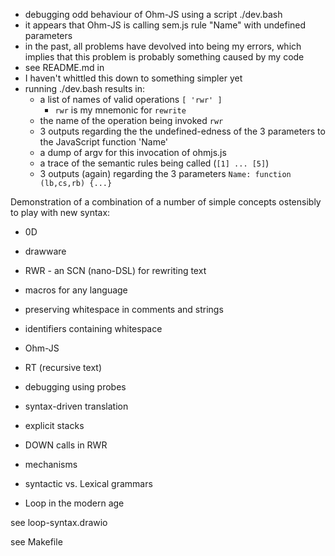 - debugging odd behaviour of Ohm-JS using a script ./dev.bash
- it appears that Ohm-JS is calling sem.js rule "Name" with undefined parameters
- in the past, all problems have devolved into being my errors, which implies that this problem is probably something caused by my code
- see README.md in 
- I haven't whittled this down to something simpler yet
- running ./dev.bash results in:
  - a list of names of valid operations `[ 'rwr' ]`
	  - `rwr` is my mnemonic for `rewrite`
  - the name of the operation being invoked `rwr`
  - 3 outputs regarding the the undefined-edness of the 3 parameters to the JavaScript function 'Name'
  - a dump of argv for this invocation of ohmjs.js
  - a trace of the semantic rules being called (`[1] ... [5]`)
  - 3 outputs (again) regarding the 3 parameters `Name: function (lb,cs,rb) {...}`




Demonstration of a combination of a number of simple concepts ostensibly to play with new syntax:
- 0D
- drawware
- RWR - an SCN (nano-DSL) for rewriting text
- macros for any language
- preserving whitespace in comments and strings
- identifiers containing whitespace
- Ohm-JS
- RT (recursive text)
- debugging using probes
- syntax-driven translation
- explicit stacks
- DOWN calls in RWR
- mechanisms

- syntactic vs. Lexical grammars

- Loop in the modern age

see loop-syntax.drawio

see Makefile
